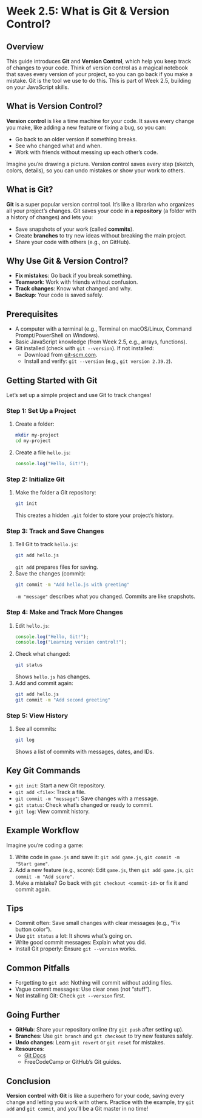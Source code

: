 # Week 2.5: What is Git & Version Control?

## Overview
This guide introduces **Git** and **Version Control**, which help you keep track of changes to your code. Think of version control as a magical notebook that saves every version of your project, so you can go back if you make a mistake. Git is the tool we use to do this. This is part of Week 2.5, building on your JavaScript skills.

## What is Version Control?
**Version control** is like a time machine for your code. It saves every change you make, like adding a new feature or fixing a bug, so you can:
- Go back to an older version if something breaks.
- See who changed what and when.
- Work with friends without messing up each other’s code.

Imagine you’re drawing a picture. Version control saves every step (sketch, colors, details), so you can undo mistakes or show your work to others.

## What is Git?
**Git** is a super popular version control tool. It’s like a librarian who organizes all your project’s changes. Git saves your code in a **repository** (a folder with a history of changes) and lets you:
- Save snapshots of your work (called **commits**).
- Create **branches** to try new ideas without breaking the main project.
- Share your code with others (e.g., on GitHub).

## Why Use Git & Version Control?
- **Fix mistakes**: Go back if you break something.
- **Teamwork**: Work with friends without confusion.
- **Track changes**: Know what changed and why.
- **Backup**: Your code is saved safely.

## Prerequisites
- A computer with a terminal (e.g., Terminal on macOS/Linux, Command Prompt/PowerShell on Windows).
- Basic JavaScript knowledge (from Week 2.5, e.g., arrays, functions).
- Git installed (check with `git --version`). If not installed:
  - Download from [git-scm.com](https://git-scm.com/downloads).
  - Install and verify: `git --version` (e.g., `git version 2.39.2`).

## Getting Started with Git
Let’s set up a simple project and use Git to track changes!

### Step 1: Set Up a Project
1. Create a folder:
   ```bash
   mkdir my-project
   cd my-project
   ```
2. Create a file `hello.js`:
   ```javascript
   console.log("Hello, Git!");
   ```

### Step 2: Initialize Git
1. Make the folder a Git repository:
   ```bash
   git init
   ```
   This creates a hidden `.git` folder to store your project’s history.

### Step 3: Track and Save Changes
1. Tell Git to track `hello.js`:
   ```bash
   git add hello.js
   ```
   `git add` prepares files for saving.
2. Save the changes (commit):
   ```bash
   git commit -m "Add hello.js with greeting"
   ```
   `-m "message"` describes what you changed. Commits are like snapshots.

### Step 4: Make and Track More Changes
1. Edit `hello.js`:
   ```javascript
   console.log("Hello, Git!");
   console.log("Learning version control!");
   ```
2. Check what changed:
   ```bash
   git status
   ```
   Shows `hello.js` has changes.
3. Add and commit again:
   ```bash
   git add hello.js
   git commit -m "Add second greeting"
   ```

### Step 5: View History
1. See all commits:
   ```bash
   git log
   ```
   Shows a list of commits with messages, dates, and IDs.

## Key Git Commands
- `git init`: Start a new Git repository.
- `git add <file>`: Track a file.
- `git commit -m "message"`: Save changes with a message.
- `git status`: Check what’s changed or ready to commit.
- `git log`: View commit history.

## Example Workflow
Imagine you’re coding a game:
1. Write code in `game.js` and save it: `git add game.js`, `git commit -m "Start game"`.
2. Add a new feature (e.g., score): Edit `game.js`, then `git add game.js`, `git commit -m "Add score"`.
3. Make a mistake? Go back with `git checkout <commit-id>` or fix it and commit again.

## Tips
- Commit often: Save small changes with clear messages (e.g., “Fix button color”).
- Use `git status` a lot: It shows what’s going on.
- Write good commit messages: Explain what you did.
- Install Git properly: Ensure `git --version` works.

## Common Pitfalls
- Forgetting to `git add`: Nothing will commit without adding files.
- Vague commit messages: Use clear ones (not “stuff”).
- Not installing Git: Check `git --version` first.

## Going Further
- **GitHub**: Share your repository online (try `git push` after setting up).
- **Branches**: Use `git branch` and `git checkout` to try new features safely.
- **Undo changes**: Learn `git revert` or `git reset` for mistakes.
- **Resources**:
  - [Git Docs](https://git-scm.com/doc)
  - FreeCodeCamp or GitHub’s Git guides.

## Conclusion
**Version control** with **Git** is like a superhero for your code, saving every change and letting you work with others. Practice with the example, try `git add` and `git commit`, and you’ll be a Git master in no time!